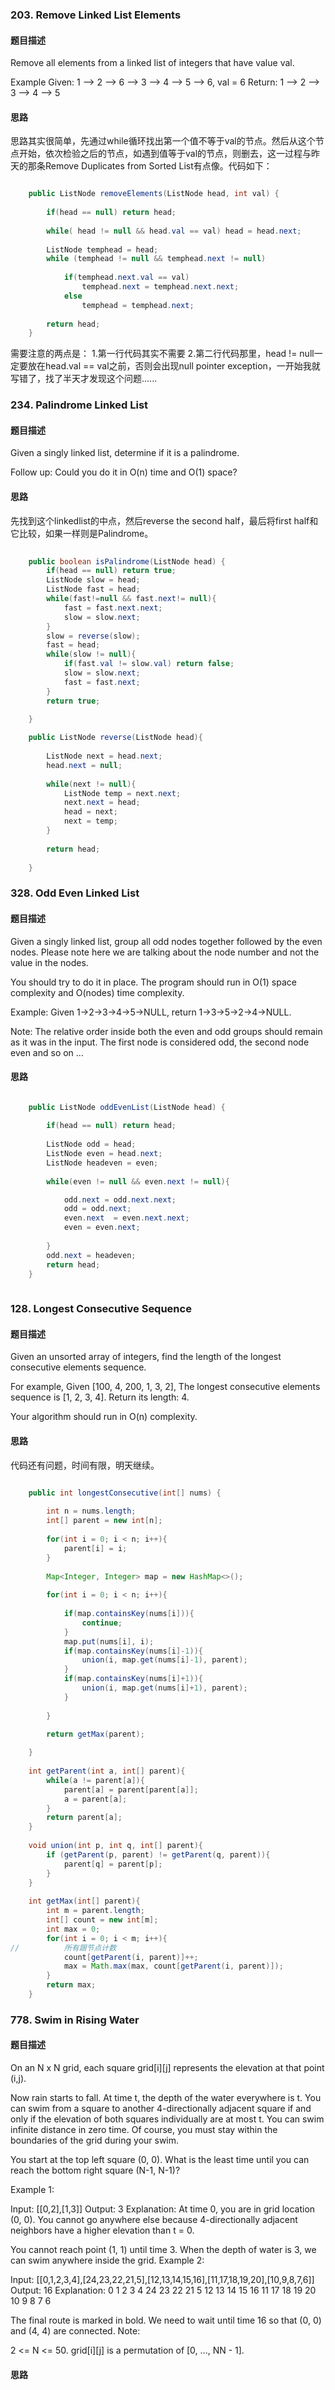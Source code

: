 ### 203. Remove Linked List Elements
#### 题目描述
Remove all elements from a linked list of integers that have value val.

Example
Given: 1 --> 2 --> 6 --> 3 --> 4 --> 5 --> 6, val = 6
Return: 1 --> 2 --> 3 --> 4 --> 5

#### 思路
思路其实很简单，先通过while循环找出第一个值不等于val的节点。然后从这个节点开始，依次检验之后的节点，如遇到值等于val的节点，则删去，这一过程与昨天的那条Remove Duplicates from Sorted List有点像。代码如下：

``` java

    public ListNode removeElements(ListNode head, int val) {
        
        if(head == null) return head;
        
        while( head != null && head.val == val) head = head.next;
        
        ListNode temphead = head;
        while (temphead != null && temphead.next != null)
            
            if(temphead.next.val == val) 
                temphead.next = temphead.next.next;
            else
                temphead = temphead.next;
        
        return head;
    }

``` 

需要注意的两点是：
1.第一行代码其实不需要
2.第二行代码那里，head != null一定要放在head.val == val之前，否则会出现null pointer exception，一开始我就写错了，找了半天才发现这个问题......

### 234. Palindrome Linked List
#### 题目描述
Given a singly linked list, determine if it is a palindrome.

Follow up:
Could you do it in O(n) time and O(1) space?

#### 思路
先找到这个linkedlist的中点，然后reverse the second half，最后将first half和它比较，如果一样则是Palindrome。

```java
    
    public boolean isPalindrome(ListNode head) {
        if(head == null) return true;
        ListNode slow = head;
        ListNode fast = head;
        while(fast!=null && fast.next!= null){
            fast = fast.next.next;
            slow = slow.next;
        }
        slow = reverse(slow);
        fast = head;
        while(slow != null){
            if(fast.val != slow.val) return false;
            slow = slow.next;
            fast = fast.next;
        }
        return true;
        
    }

    public ListNode reverse(ListNode head){
       
        ListNode next = head.next;
        head.next = null;
        
        while(next != null){
            ListNode temp = next.next;
            next.next = head;
            head = next;
            next = temp;
        }
        
        return head;
        
    }

```
### 328. Odd Even Linked List
#### 题目描述
Given a singly linked list, group all odd nodes together followed by the even nodes. Please note here we are talking about the node number and not the value in the nodes.

You should try to do it in place. The program should run in O(1) space complexity and O(nodes) time complexity.

Example:
Given 1->2->3->4->5->NULL,
return 1->3->5->2->4->NULL.

Note:
The relative order inside both the even and odd groups should remain as it was in the input. 
The first node is considered odd, the second node even and so on ...

#### 思路

```java

    public ListNode oddEvenList(ListNode head) {
        
        if(head == null) return head;
        
        ListNode odd = head;
        ListNode even = head.next;
        ListNode headeven = even;
        
        while(even != null && even.next != null){

            odd.next = odd.next.next;
            odd = odd.next;
            even.next  = even.next.next;
            even = even.next;
                
        }
        odd.next = headeven;
        return head;
    }
    
```

### 128. Longest Consecutive Sequence
#### 题目描述

Given an unsorted array of integers, find the length of the longest consecutive elements sequence.

For example,
Given [100, 4, 200, 1, 3, 2],
The longest consecutive elements sequence is [1, 2, 3, 4]. Return its length: 4.

Your algorithm should run in O(n) complexity.

#### 思路
代码还有问题，时间有限，明天继续。

``` java

	public int longestConsecutive(int[] nums) {
        
        int n = nums.length;
        int[] parent = new int[n];
        
        for(int i = 0; i < n; i++){
            parent[i] = i;
        }
        
        Map<Integer, Integer> map = new HashMap<>();
        
        for(int i = 0; i < n; i++){
            
            if(map.containsKey(nums[i])){
                continue;
            }
            map.put(nums[i], i);
            if(map.containsKey(nums[i]-1)){
                union(i, map.get(nums[i]-1), parent);
            }
            if(map.containsKey(nums[i]+1)){
                union(i, map.get(nums[i]+1), parent);
            }
         
        }
        
        return getMax(parent);

    }
    
    int getParent(int a, int[] parent){
        while(a != parent[a]){
            parent[a] = parent[parent[a]];
            a = parent[a];
        }
        return parent[a];
    }
    
    void union(int p, int q, int[] parent){
        if (getParent(p, parent) != getParent(q, parent)){
            parent[q] = parent[p];
        }
    }
    
    int getMax(int[] parent){
        int m = parent.length;
        int[] count = new int[m];
        int max = 0;
        for(int i = 0; i < m; i++){
//          所有跟节点计数
            count[getParent(i, parent)]++;
            max = Math.max(max, count[getParent(i, parent)]);
        }
        return max;
    }

``` 

### 778. Swim in Rising Water
#### 题目描述

On an N x N grid, each square grid[i][j] represents the elevation at that point (i,j).

Now rain starts to fall. At time t, the depth of the water everywhere is t. You can swim from a square to another 4-directionally adjacent square if and only if the elevation of both squares individually are at most t. You can swim infinite distance in zero time. Of course, you must stay within the boundaries of the grid during your swim.

You start at the top left square (0, 0). What is the least time until you can reach the bottom right square (N-1, N-1)?

Example 1:

Input: [[0,2],[1,3]]
Output: 3
Explanation:
At time 0, you are in grid location (0, 0).
You cannot go anywhere else because 4-directionally adjacent neighbors have a higher elevation than t = 0.

You cannot reach point (1, 1) until time 3.
When the depth of water is 3, we can swim anywhere inside the grid.
Example 2:

Input: [[0,1,2,3,4],[24,23,22,21,5],[12,13,14,15,16],[11,17,18,19,20],[10,9,8,7,6]]
Output: 16
Explanation:
 0  1  2  3  4
24 23 22 21  5
12 13 14 15 16
11 17 18 19 20
10  9  8  7  6

The final route is marked in bold.
We need to wait until time 16 so that (0, 0) and (4, 4) are connected.
Note:

2 <= N <= 50.
grid[i][j] is a permutation of [0, ..., NN - 1].

#### 思路

``` java

```
